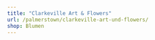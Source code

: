 ```yaml
---
title: "Clarkeville Art & Flowers"
url: /palmerstown/clarkeville-art-und-flowers/
shop: Blumen
---
```

